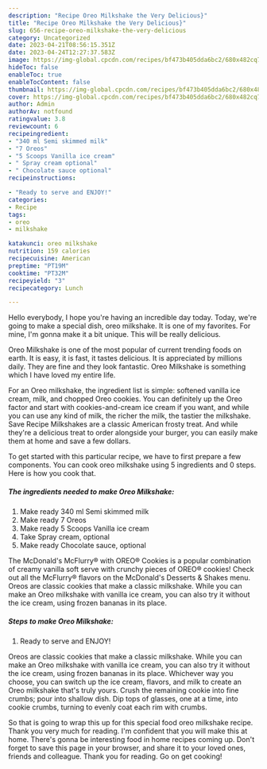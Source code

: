 ```yaml
---
description: "Recipe Oreo Milkshake the Very Delicious}"
title: "Recipe Oreo Milkshake the Very Delicious}"
slug: 656-recipe-oreo-milkshake-the-very-delicious
category: Uncategorized
date: 2023-04-21T08:56:15.351Z
date: 2023-04-24T12:27:37.583Z
image: https://img-global.cpcdn.com/recipes/bf473b405dda6bc2/680x482cq70/oreo-milkshake-recipe-main-photo.jpg
hideToc: false
enableToc: true
enableTocContent: false
thumbnail: https://img-global.cpcdn.com/recipes/bf473b405dda6bc2/680x482cq70/oreo-milkshake-recipe-main-photo.jpg
cover: https://img-global.cpcdn.com/recipes/bf473b405dda6bc2/680x482cq70/oreo-milkshake-recipe-main-photo.jpg
author: Admin
authorAv: notfound
ratingvalue: 3.8
reviewcount: 6
recipeingredient:
- "340 ml Semi skimmed milk"
- "7 Oreos"
- "5 Scoops Vanilla ice cream"
- " Spray cream optional"
- " Chocolate sauce optional"
recipeinstructions:

- "Ready to serve and ENJOY!"
categories:
- Recipe
tags:
- oreo
- milkshake

katakunci: oreo milkshake 
nutrition: 159 calories
recipecuisine: American
preptime: "PT19M"
cooktime: "PT32M"
recipeyield: "3"
recipecategory: Lunch

---
```



Hello everybody, I hope you're having an incredible day today. Today, we're going to make a special dish, oreo milkshake. It is one of my favorites. For mine, I'm gonna make it a bit unique. This will be really delicious.

Oreo Milkshake is one of the most popular of current trending foods on earth. It is easy, it is fast, it tastes delicious. It is appreciated by millions daily. They are fine and they look fantastic. Oreo Milkshake is something which I have loved my entire life.

For an Oreo milkshake, the ingredient list is simple: softened vanilla ice cream, milk, and chopped Oreo cookies. You can definitely up the Oreo factor and start with cookies-and-cream ice cream if you want, and while you can use any kind of milk, the richer the milk, the tastier the milkshake. Save Recipe Milkshakes are a classic American frosty treat. And while they&#39;re a delicious treat to order alongside your burger, you can easily make them at home and save a few dollars.


To get started with this particular recipe, we have to first prepare a few components. You can cook oreo milkshake using 5 ingredients and 0 steps. Here is how you cook that.

<!--inarticleads1-->

##### The ingredients needed to make Oreo Milkshake:

1. Make ready 340 ml Semi skimmed milk
1. Make ready 7 Oreos
1. Make ready 5 Scoops Vanilla ice cream
1. Take  Spray cream, optional
1. Make ready  Chocolate sauce, optional


The McDonald&#39;s McFlurry® with OREO® Cookies is a popular combination of creamy vanilla soft serve with crunchy pieces of OREO® cookies! Check out all the McFlurry® flavors on the McDonald&#39;s Desserts &amp; Shakes menu. Oreos are classic cookies that make a classic milkshake. While you can make an Oreo milkshake with vanilla ice cream, you can also try it without the ice cream, using frozen bananas in its place. 

<!--inarticleads2-->

##### Steps to make Oreo Milkshake:


1. Ready to serve and ENJOY!

Oreos are classic cookies that make a classic milkshake. While you can make an Oreo milkshake with vanilla ice cream, you can also try it without the ice cream, using frozen bananas in its place. Whichever way you choose, you can switch up the ice cream, flavors, and milk to create an Oreo milkshake that&#39;s truly yours. Crush the remaining cookie into fine crumbs; pour into shallow dish. Dip tops of glasses, one at a time, into cookie crumbs, turning to evenly coat each rim with crumbs. 

So that is going to wrap this up for this special food oreo milkshake recipe. Thank you very much for reading. I'm confident that you will make this at home. There's gonna be interesting food in home recipes coming up. Don't forget to save this page in your browser, and share it to your loved ones, friends and colleague. Thank you for reading. Go on get cooking!
